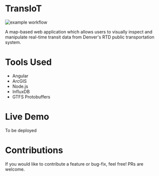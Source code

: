 # TransIoT
![example workflow](https://github.com/JosephLovato/transIoT/actions/workflows/node.js.yml/badge.svg)

A map-based web application which allows users to visually inspect and manipulate real-time transit data from Denver's RTD public transportation system. 


# Tools Used

- Angular
- ArcGIS
- Node.js
- InfluxDB
- GTFS Protobuffers

# Live Demo

To be deployed

# Contributions

If you would like to contribute a feature or bug-fix, feel free! PRs are welcome.


